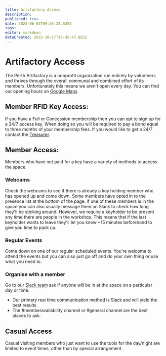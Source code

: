 ```yaml
---
title: Artifactory Access
description: 
published: true
date: 2024-06-03T09:55:22.539Z
tags: 
editor: markdown
dateCreated: 2022-10-17T16:45:47.883Z
---
```


# Artifactory Access

The Perth Artifactory is a nonprofit organization run entirely by volunteers and thrives through the overall communal and combined effort of its members. Unfortunately this means we aren't open every day. You can find our opening hours on [Google Maps](https://g.page/theperthartifactory).

## Member RFID Key Access:

If you have a Full or Concession membership then you can opt to sign up for a 24/7 access key. When doing so you will be required to pay a bond equal to three months of your membership fees. If you would like to get a 24/7 contact the [Treasurer](/mailto/treasurer@artifactory.org.au).

## Member Access:

Members who have not paid for a key have a variety of methods to access the space.

### Webcams

Check the webcams to see if there is already a key holding member who has opened up and come down. Some members have opted in to the presence list at the bottom of the page. If one of these members is in the space you can also usually message them on Slack to check how long they'll be sticking around. However, we require a keyholder to be present any time there are people in the workshop. This means that if the last keyholder wants to leave they'll let you know \~15 minutes beforehand to give you time to pack up.

### Regular Events

Come down on one of our regular scheduled events. You're welcome to attend the events but you can also just go off and do your own thing or use what you need to.

### Organise with a member

Go to our [Slack team](https://perart.io/slack) ask if anyone will be in at the space on a particular day or time.

* Our primary real time communication method is Slack and will yield the best results.
* The #memberavailability channel or #general channel are the best places to ask.

## Casual Access
Casual visiting members who just want to use the tools for the day/night are limited to event times, other than by special arrangement.